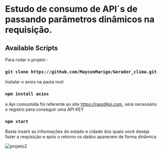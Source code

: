 # Estudo de consumo de API´s de passando parâmetros dinâmicos na requisição.

## Available Scripts

Para rodar o projeto :

### `git clone https://github.com/MayconMarigo/Gerador_clima.git`

Instalar o axios na pasta root

### `npm install axios`

a Api consumida foi referente ao site https://rapidApi.com, será necessário o registro para conseguir uma API KEY

### `npm start`

Basta inserir as informações do estado e cidade dos quais você deseja fazer a requisição e após o retorno os dados aparecem de forma dinâmica

![projeto2](https://user-images.githubusercontent.com/67290959/110052146-da0dac80-7d35-11eb-9b82-617128ee3a88.png)


